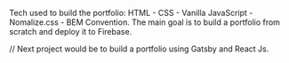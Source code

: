 Tech used to build the portfolio: HTML - CSS - Vanilla JavaScript - Nomalize.css - BEM Convention. 
The main goal is to build a portfolio from scratch and deploy it to Firebase. 

// Next project would be to build a portfolio using Gatsby and React Js.